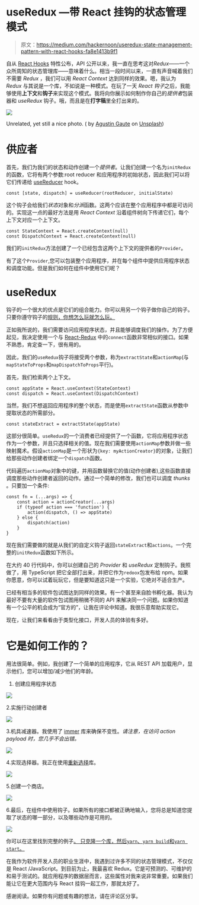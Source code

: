 # useRedux —带 React 挂钩的状态管理模式

> 原文：<https://medium.com/hackernoon/useredux-state-management-pattern-with-react-hooks-fa8e1413b9f1>

自从 [React Hooks](https://reactjs.org/docs/hooks-intro.html) 特性公布，API 公开以来，我一直在思考这对*Redux*——一个众所周知的状态管理库——意味着什么。相当一段时间以来，一直有声音喊着我们不需要 *Redux* ，我们可以用 *React Context* 达到同样的效果。嗯，我认为 *Redux* 与其说是一个库，不如说是一种模式。在玩了一天 *React 钩子*之后，我能够使用**上下文**和**钩子**来实现这个模式。我将向你展示如何制作你自己的*提供者*包装器和 *useRedux* 钩子。哦，而且是在**打字稿**里全打出来的。

![](img/f39dbddedec15a31ad5dd9192ab2d49c.png)

Unrelated, yet still a nice photo. ( by [Agustin Gaute](https://unsplash.com/photos/bShDAAlPLKc?utm_source=unsplash&utm_medium=referral&utm_content=creditCopyText) on [Unsplash](https://unsplash.com/?utm_source=unsplash&utm_medium=referral&utm_content=creditCopyText))

# 供应者

首先，我们为我们的状态和动作创建一个*提供者*。让我们创建一个名为`initRedux`的函数，它将有两个参数:root reducer 和应用程序的初始状态，因此我们可以将它们传递给 [useReducer](https://reactjs.org/docs/hooks-reference.html#usereducer) hook。

```
const [state, dispatch] = useReducer(rootReducer, initialState)
```

这个钩子会给我们*状态*对象和*分派*函数。这两个应该在整个应用程序中都是可访问的。实现这一点的最好方法是用 *React Context* 沿着组件树向下传递它们，每个上下文对应一个上下文。

```
const StateContext = React.createContext(null)
const DispatchContext = React.createContext(null)
```

我们的`initRedux`方法创建了一个已经包含这两个上下文的提供者的`Provider`。

有了这个`Provider`,您可以包装整个应用程序，并在每个组件中提供应用程序状态和调度功能。但是我们如何在组件中使用它们呢？

# useRedux

钩子的一个很大的优点是它们的组合能力。你可以用另一个钩子做你自己的钩子。只要你遵守钩子的[规则，你想怎么玩就怎么玩。](https://reactjs.org/docs/hooks-rules.html)

正如我所说的，我们需要访问应用程序状态，并且能够调度我们的操作。为了方便起见，我决定使用一个与 [React-Redux](https://github.com/reduxjs/react-redux) 中的`connect`函数非常相似的接口。如果不熟悉，肯定查一下，很有用的。

因此，我们的`useRedux`钩子将接受两个参数，称为`extractState`和`actionMap`(与`mapStateToProps`和`mapDispatchToProps`平行)。

首先，我们检索两个上下文。

```
const appState = React.useContext(StateContext)
const dispatch = React.useContext(DispatchContext)
```

当然，我们不想返回应用程序的整个状态，而是使用`extractState`函数从参数中提取状态的所需部分。

```
const stateExtract = extractState(appState)
```

这部分很简单。`useRedux`的一个消费者已经提供了一个函数，它将应用程序状态作为一个参数，并且只选择相关的值。现在我们需要使用`actionMap`参数并做一些映射魔术。假设`actionMap`是一个形状为`{key: myActionCreator}`的对象，让我们给那些动作创建者绑定一个`dispatch`函数。

代码遍历`actionMap`对象中的键，并用函数替换它的值(动作创建者),这些函数直接调度那些动作创建者返回的动作。通过一个简单的修改，我们也可以调度 *thunks* 。只要加一个条件:

```
const fn = (...args) => {
    const action = actionCreator(...args)
    if (typeof action === 'function') {
        action(dispatch, () => appState)
    } else {
        dispatch(action)
    }
}
```

现在我们需要做的就是从我们的自定义钩子返回`stateExtract`和`actions`。一个完整的`initRedux`函数如下所示。

在大约 40 行代码中，你可以创建自己的 *Provider* 和 *useRedux* 定制钩子。我照做了，用 TypeScript 把它全部打出来，并把它作为`redoox`包发布给 npm。如果你愿意，你可以试着玩玩它，但是要知道这只是一个实验，它绝对不适合生产。

已经有相当多的软件包试图达到同样的效果。有一个甚至来自脸书孵化器。我认为最好不要有大量的软件包试图用稍微不同的 API 来解决同一个问题。如果你知道有一个公平的机会成为“官方的”，让我在评论中知道。我很乐意帮助实现它。

现在，让我们来看看由于类型化接口，开发人员的体验有多好。

# 它是如何工作的？

用法很简单。例如，我创建了一个简单的应用程序，它从 REST API 加载用户，显示他们，您可以增加/减少他们的年龄。

1.  创建应用程序状态

![](img/1c95c1f8b6797df3ad9061ff76c8c5a0.png)

2.实施行动创建者

![](img/309df60795e0038568906af34118163a.png)

3.机具减速器。我使用了 [immer](https://github.com/mweststrate/immer) 库来确保不变性。*请注意，在访问 action payload 时，您几乎不会出错。*

![](img/1f496aee32deb393504825f1b69c46a9.png)

4.实现选择器。我正在使用[重新选择](https://github.com/reduxjs/reselect)库。

![](img/0166fda255d82c39645be72fc3dfc796.png)

5.创建一个商店。

![](img/d4cec63e98ea9596c8fe134d85ffa510.png)

6.最后，在组件中使用钩子。如果所有的接口都被正确地输入，您将总是知道您提取了状态的哪一部分，以及哪些动作是可用的。

![](img/a3e857ba3bfd2266494393c43e019188.png)

你可以在这里找到完整的例子[。
只克隆一个库，然后`yarn`、`yarn build`和`yarn start`。](https://github.com/jake-daniels/redoox)

在我作为软件开发人员的职业生涯中，我遇到过许多不同的状态管理模式，不仅仅是 React /JavaScript。到目前为止，我最喜欢 Redux。它是可预测的、可维护的和易于测试的。就应用程序的数据层而言，这些属性对我来说非常重要。如果我们能让它在更大范围内与 React 挂钩一起工作，那就太好了。

感谢阅读。如果你有问题或有趣的想法，请在评论区分享。